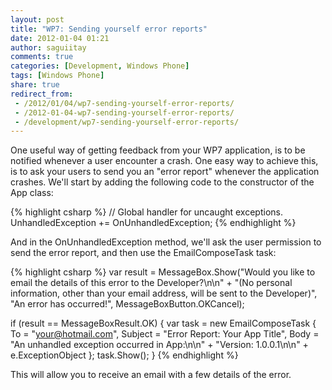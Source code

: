 ```yaml
---
layout: post
title: "WP7: Sending yourself error reports"
date: 2012-01-04 01:21
author: saguiitay
comments: true
categories: [Development, Windows Phone]
tags: [Windows Phone]
share: true
redirect_from:
 - /2012/01/04/wp7-sending-yourself-error-reports/
 - /2012-01-04-wp7-sending-yourself-error-reports/
 - /development/wp7-sending-yourself-error-reports/
---
```

One useful way of getting feedback from your WP7 application, is to be notified whenever a user encounter a crash.
One easy way to achieve this, is to ask your users to send you an "error report" whenever the application crashes.
We'll start by adding the following code to the constructor of the App class: 

{% highlight csharp %}
// Global handler for uncaught exceptions.
UnhandledException += OnUnhandledException;
{% endhighlight %}

And in the OnUnhandledException method, we'll ask the user permission to send the error report, and then use the EmailComposeTask task:

{% highlight csharp %}
var result = MessageBox.Show("Would you like to email the details of this error to the Developer?\n\n"
	+ "(No personal information, other than your email address, will be sent to the Developer)", 
	"An error has occurred!", 
	MessageBoxButton.OKCancel);

if (result == MessageBoxResult.OK) 
{
	var task = new EmailComposeTask 
		{
			To = "your@hotmail.com",
			Subject = "Error Report: Your App Title",
			Body = "An unhandled exception occurred in App:\n\n" + "Version: 1.0.0.1\n\n" + e.ExceptionObject
		};
	task.Show();
}
{% endhighlight %}

This will allow you to receive an email with a few details of the error.
